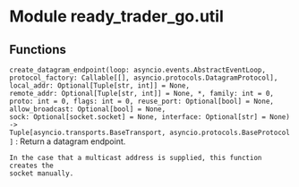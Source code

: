 Module ready_trader_go.util
===========================

Functions
---------

    
`create_datagram_endpoint(loop: asyncio.events.AbstractEventLoop, protocol_factory: Callable[[], asyncio.protocols.DatagramProtocol], local_addr: Optional[Tuple[str, int]] = None, remote_addr: Optional[Tuple[str, int]] = None, *, family: int = 0, proto: int = 0, flags: int = 0, reuse_port: Optional[bool] = None, allow_broadcast: Optional[bool] = None, sock: Optional[socket.socket] = None, interface: Optional[str] = None) ‑> Tuple[asyncio.transports.BaseTransport, asyncio.protocols.BaseProtocol]`
:   Return a datagram endpoint.
    
    In the case that a multicast address is supplied, this function creates the
    socket manually.